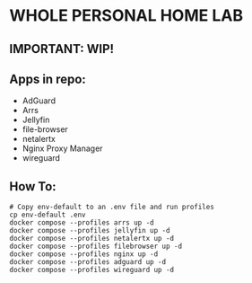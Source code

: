 # WHOLE PERSONAL HOME LAB 
## IMPORTANT: WIP!
## Apps in repo:
- AdGuard
- Arrs
- Jellyfin
- file-browser
- netalertx
- Nginx Proxy Manager
- wireguard

## How To:

```
# Copy env-default to an .env file and run profiles
cp env-default .env
docker compose --profiles arrs up -d
docker compose --profiles jellyfin up -d
docker compose --profiles netalertx up -d
docker compose --profiles filebrowser up -d
docker compose --profiles nginx up -d
docker compose --profiles adguard up -d
docker compose --profiles wireguard up -d
```
